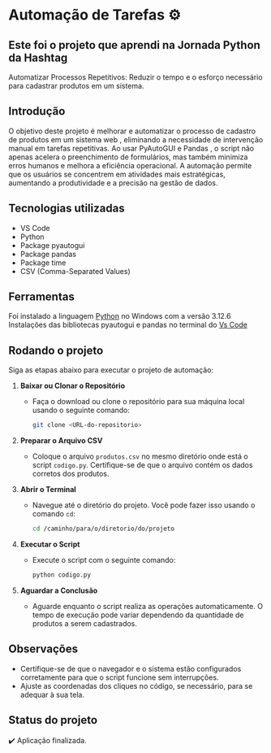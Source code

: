 # Automação de Tarefas :gear:

## Este foi o projeto que aprendi na Jornada Python da Hashtag
Automatizar Processos Repetitivos: Reduzir o tempo e o esforço necessário para cadastrar produtos em um sistema.

## Introdução
O objetivo deste projeto é melhorar e automatizar o processo de cadastro de produtos em um sistema web , eliminando a necessidade de intervenção manual em tarefas repetitivas. Ao usar PyAutoGUI e Pandas , o script não apenas acelera o preenchimento de formulários, mas também minimiza erros humanos e melhora a eficiência operacional. A automação permite que os usuários se concentrem em atividades mais estratégicas, aumentando a produtividade e a precisão na gestão de dados.

## Tecnologias utilizadas
* VS Code
* Python
* Package pyautogui
* Package pandas
* Package time
* CSV (Comma-Separated Values)

## Ferramentas
Foi instalado a linguagem <a href="https://www.python.org/downloads/windows/" target="_blank"> Python</a> no Windows com a versão 3.12.6
Instalações das bibliotecas pyautogui e pandas no terminal do <a href="https://code.visualstudio.com/download" target="_blank">Vs Code</a>

## Rodando o projeto 
Siga as etapas abaixo para executar o projeto de automação:

1. **Baixar ou Clonar o Repositório**
   - Faça o download ou clone o repositório para sua máquina local usando o seguinte comando:
     ```bash
     git clone <URL-do-repositorio>
     ```

2. **Preparar o Arquivo CSV**
   - Coloque o arquivo `produtos.csv` no mesmo diretório onde está o script `codigo.py`. Certifique-se de que o arquivo contém os dados corretos dos produtos.

3. **Abrir o Terminal**
   - Navegue até o diretório do projeto. Você pode fazer isso usando o comando `cd`:
     ```bash
     cd /caminho/para/o/diretorio/do/projeto
     ```

4. **Executar o Script**
   - Execute o script com o seguinte comando:
     ```bash
     python codigo.py
     ```

5. **Aguardar a Conclusão**
   - Aguarde enquanto o script realiza as operações automaticamente. O tempo de execução pode variar dependendo da quantidade de produtos a serem cadastrados.

## Observações

* Certifique-se de que o navegador e o sistema estão configurados corretamente para que o script funcione sem interrupções.
* Ajuste as coordenadas dos cliques no código, se necessário, para se adequar à sua tela.

## Status do projeto
:heavy_check_mark: Aplicação finalizada.